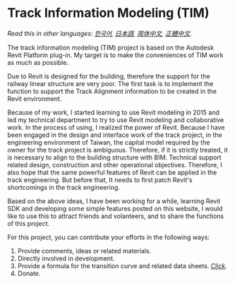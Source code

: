 # Track Information Modeling (TIM)

*Read this in other languages: [한국어](README.ko.md), [日本語](README.ja.md), [简体中文](README.zh-cn.md), [正體中文](README.zh-tw.md).*

The track information modeling (TIM) project is based on the Autodesk Revit Platform plug-in. My target is to make the conveniences of TIM work as much as possible.

Due to Revit is designed for the building, therefore the support for the railway linear structure are very poor. The first task is to implement the function to support the Track Alignment information to be  created in the Revit environment.

Because of my work, I started learning to use Revit modeling in 2015 and led my technical department to try to use Revit modeling and collaborative work. In the process of using, I realized the power of Revit.
Because I have been engaged in the design and interface work of the track project, in the engineering environment of Taiwan, the capital model required by the owner for the track project is ambiguous. Therefore, if it is strictly treated, it is necessary to align to the building structure with BIM. Technical support related design, construction and other operational objectives. Therefore, I also hope that the same powerful features of Revit can be applied in the track engineering. But before that, It needs to first patch Revit's shortcomings in the track engineering.

Based on the above ideas, I have been working for a while, learning Revit SDK and developing some simple features posted on this website, I would like to use this to attract friends and volanteers, and to share the functions of this project.

For this project, you can contribute your efforts in the following ways:

1. Provide comments, ideas or related materials.
2. Directly involved in development.
3. Provide a formula for the transition curve and related data sheets. *[Click](issues/1).*
4. Donate.
